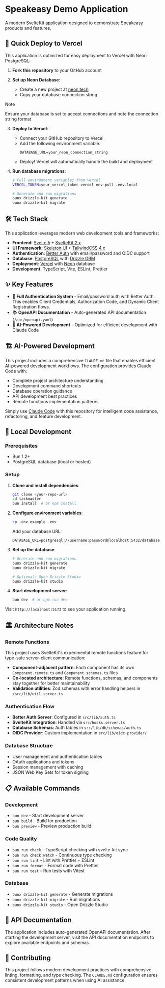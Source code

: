 # Speakeasy Demo Application

A modern SvelteKit application designed to demonstrate Speakeasy products and features.

## 🚀 Quick Deploy to Vercel

This application is optimized for easy deployment to Vercel with Neon PostgreSQL:

1. **Fork this repository** to your GitHub account

2. **Set up Neon Database**:
   - Create a new project at [neon.tech](https://neon.tech)
   - Copy your database connection string

> [!NOTE]  
> Ensure your database is set to accept connections and note the connection string format

3. **Deploy to Vercel**:
   - Connect your GitHub repository to Vercel
   - Add the following environment variable:
     ```
     DATABASE_URL=your_neon_connection_string
     ```
   - Deploy! Vercel will automatically handle the build and deployment

4. **Run database migrations**:
   ```bash
   # Pull environment variables from Vercel
   VERCEL_TOKEN=your_vercel_token vercel env pull .env.local
   
   # Generate and run migrations
   bunx drizzle-kit generate
   bunx drizzle-kit migrate
   ```

## 🛠 Tech Stack

This application leverages modern web development tools and frameworks:

- **Frontend**: [Svelte 5](https://svelte.dev) + [SvelteKit 2.x](https://kit.svelte.dev)
- **UI Framework**: [Skeleton UI](https://skeleton.dev) + [TailwindCSS 4.x](https://tailwindcss.com)
- **Authentication**: [Better Auth](https://better-auth.com) with email/password and OIDC support
- **Database**: [PostgreSQL](https://postgresql.org) with [Drizzle ORM](https://orm.drizzle.team)
- **Deployment**: [Vercel](https://vercel.com) with [Neon](https://neon.tech) database
- **Development**: TypeScript, Vite, ESLint, Prettier

## ✨ Key Features

- 🔐 **Full Authentication System** - Email/password auth with Better Auth. This enables Client Credentials, Authorization Code, and Dynamic Client Registration flows.
- 📚 **OpenAPI Documentation** - Auto-generated API documentation (`/api/openapi.yaml`)
- 🤖 **AI-Powered Development** - Optimized for efficient development with Claude Code

## 🏗 AI-Powered Development

This project includes a comprehensive `CLAUDE.md` file that enables efficient AI-powered development workflows. The configuration provides Claude Code with:

- Complete project architecture understanding
- Development command shortcuts
- Database operation guidance
- API development best practices
- Remote functions implementation patterns

Simply use [Claude Code](https://claude.ai/code) with this repository for intelligent code assistance, refactoring, and feature development.

## 🚦 Local Development

### Prerequisites

- Bun 1.2+
- PostgreSQL database (local or hosted)

### Setup

1. **Clone and install dependencies**:

   ```bash
   git clone <your-repo-url>
   cd taskmaster
   bun install  # or npm install
   ```

2. **Configure environment variables**:

   ```bash
   cp .env.example .env
   ```

   Add your database URL:

   ```env
   DATABASE_URL=postgresql://username:password@localhost:5432/database_name
   ```

3. **Set up the database**:

   ```bash
   # Generate and run migrations
   bunx drizzle-kit generate
   bunx drizzle-kit migrate

   # Optional: Open Drizzle Studio
   bunx drizzle-kit studio
   ```

4. **Start development server**:
   ```bash
   bun dev  # or npm run dev
   ```

Visit `http://localhost:5173` to see your application running.

## 🏛 Architecture Notes

### Remote Functions

This project uses SvelteKit's experimental remote functions feature for type-safe server-client communication:

- **Component-adjacent pattern**: Each component has its own `Component.remote.ts` and `Component.schemas.ts` files
- **Co-located architecture**: Remote functions, schemas, and components stay together for better maintainability
- **Validation utilities**: Zod schemas with error handling helpers in `/src/lib/util.server.ts`

### Authentication Flow

- **Better Auth Server**: Configured in `src/lib/auth.ts`
- **SvelteKit Integration**: Handled via `src/hooks.server.ts`
- **Database Schemas**: Auth tables in `src/lib/db/schemas/auth.ts`
- **OIDC Provider**: Custom implementation in `src/lib/oidc-provider/`

### Database Structure

- User management and authentication tables
- OAuth applications and tokens
- Session management with caching
- JSON Web Key Sets for token signing

## 📋 Available Commands

### Development

- `bun dev` - Start development server
- `bun build` - Build for production
- `bun preview` - Preview production build

### Code Quality

- `bun run check` - TypeScript checking with svelte-kit sync
- `bun run check:watch` - Continuous type checking
- `bun run lint` - Lint with Prettier + ESLint
- `bun run format` - Format code with Prettier
- `bun run test` - Run tests with Vitest

### Database

- `bunx drizzle-kit generate` - Generate migrations
- `bunx drizzle-kit migrate` - Run migrations
- `bunx drizzle-kit studio` - Open Drizzle Studio

## 📖 API Documentation

The application includes auto-generated OpenAPI documentation. After starting the development server, visit the API documentation endpoints to explore available endpoints and schemas.

## 🤝 Contributing

This project follows modern development practices with comprehensive linting, formatting, and type checking. The `CLAUDE.md` configuration ensures consistent development patterns when using AI assistance.
